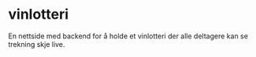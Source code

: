 # vinlotteri
En nettside med backend for å holde et vinlotteri der alle deltagere kan se trekning skje live.

